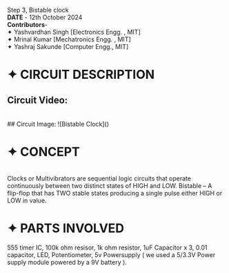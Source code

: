 Step 3, Bistable clock
<br>
**DATE** - 12th October 2024 
<br>
**Contributors**- <br>
✦ Yashvardhan Singh [Electronics Engg. , MIT] <br>
✦ Mrinal Kumar [Mechatronics Engg. , MIT] <br>
✦ Yashraj Sakunde [Computer Engg., MIT]<br>

# ✦ CIRCUIT DESCRIPTION
## Circuit Video:

<br> 
## Circuit Image:
![Bistable Clock]()

# ✦ CONCEPT
<br>
Clocks or Multivibrators are sequential logic circuits that operate continuously between two distinct states of HIGH and LOW.
Bistable – A flip-flop that has TWO stable states producing a single pulse either HIGH or LOW in value.
<br>

# ✦ PARTS INVOLVED

555 timer IC,
100k ohm resisor, 
1k ohm resistor,
1uF Capacitor x 3,
0.01 capacitor,
LED,
Potentiometer,
5v Powersupply ( we used a 5/3.3V Power supply module powered by a 9V battery ).

